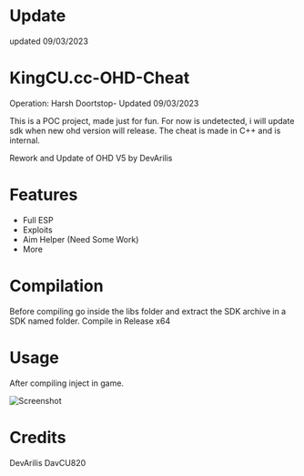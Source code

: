 # Update

updated 09/03/2023

# KingCU.cc-OHD-Cheat

Operation: Harsh Doortstop- Updated 09/03/2023

This is a POC project, made just for fun.
For now is undetected, i will update sdk when new ohd version will release.
The cheat is made in C++ and is internal.

Rework and Update of OHD V5 by DevArilis

# Features 

- Full ESP
- Exploits
- Aim Helper (Need Some Work)
- More

# Compilation

Before compiling go inside the libs folder and extract the 
SDK archive in a SDK named folder.
Compile in Release x64

# Usage

After compiling inject in game.

![Screenshot](newscreenshot.png)

# Credits

DevArilis
DavCU820 
